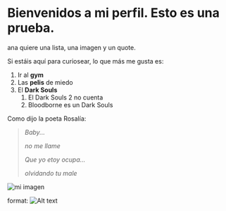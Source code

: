 # Bienvenidos a mi perfil. Esto es una prueba.
ana quiere una lista, una imagen y un quote.

Si estáis aquí para curiosear, lo que más me gusta es:
1. Ir al **gym**
2. Las **pelis** de miedo
3. El **Dark Souls**
    1. El Dark Souls 2 no cuenta
    2. Bloodborne es un Dark Souls

Como dijo la poeta Rosalía:
>*Baby...*
>
> *no me llame*
>
> *Que yo etoy ocupa...* 
>
> *olvidando tu male*

![mi imagen](/images/444755fa82d64aebd58e3d39d18ed555.jpg)

format: ![Alt text](https://i.pinimg.com/originals/44/47/55/444755fa82d64aebd58e3d39d18ed555.jpg)

<!--
**manuelgomezasir1/manuelgomezasir1** is a ✨ _special_ ✨ repository because its `README.md` (this file) appears on your GitHub profile.

Here are some ideas to get you started:

- 🔭 I’m currently working on ...
- 🌱 I’m currently learning ...
- 👯 I’m looking to collaborate on ...
- 🤔 I’m looking for help with ...
- 💬 Ask me about ...
- 📫 How to reach me: ...
- 😄 Pronouns: ...
- ⚡ Fun fact: ...
-->
